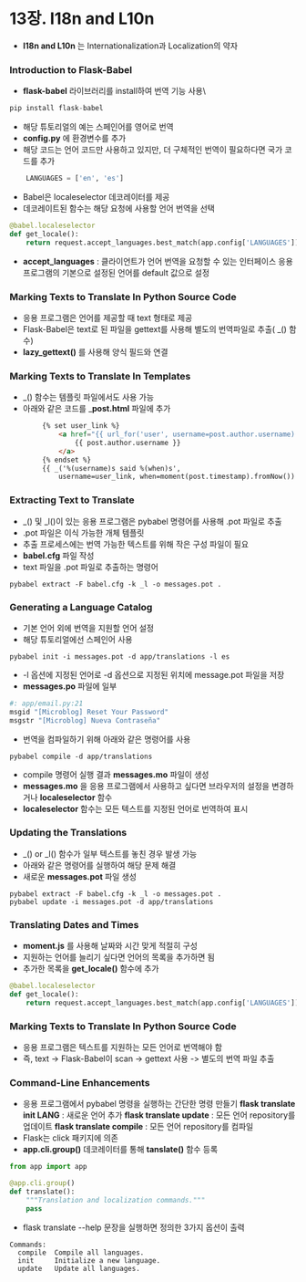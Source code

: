# 13장. I18n and L10n 
- __I18n and L10n__ 는 Internationalization과 Localization의 약자

### Introduction to Flask-Babel
- __flask-babel__ 라이브러리를 install하여 번역 기능 사용\
```python
pip install flask-babel
```

- 해당 튜토리얼의 예는 스페인어를 영어로 번역
- __config.py__ 에 환경변수를 추가
- 해당 코드는 언어 코드만 사용하고 있지만, 더 구체적인 번역이 필요하다면 국가 코드를 추가

```python
    LANGUAGES = ['en', 'es']
```

- Babel은 localeselector 데코레이터를 제공
- 데코레이트된 함수는 해당 요청에 사용할 언어 번역을 선택

```python
@babel.localeselector
def get_locale():
    return request.accept_languages.best_match(app.config['LANGUAGES'])
```

- __accept_languages__ : 클라이언트가 언어 번역을 요청할 수 있는 인터페이스
  응용 프로그램의 기본으로 설정된 언어를 default 값으로 설정

### Marking Texts to Translate In Python Source Code
- 응용 프로그램은 언어를 제공할 때 text 형태로 제공
- Flask-Babel은 text로 된 파일을 gettext를 사용해 별도의 번역파일로 추출( _() 함수)
- __lazy_gettext()__ 를 사용해 양식 필드와 연결


### Marking Texts to Translate In Templates
- _() 함수는 템플릿 파일에서도 사용 가능
- 아래와 같은 코드를 ___post.html__ 파일에 추가

```html
        {% set user_link %}
            <a href="{{ url_for('user', username=post.author.username) }}">
                {{ post.author.username }}
            </a>
        {% endset %}
        {{ _('%(username)s said %(when)s',
            username=user_link, when=moment(post.timestamp).fromNow()) }}
```

### Extracting Text to Translate
- _() 및 _l()이 있는 응용 프로그램은 pybabel 명령어를 사용해 .pot 파일로 추출
- .pot 파일은 이식 가능한 개체 템플릿
- 추출 프로세스에는 번역 가능한 텍스트를 위해 작은 구성 파일이 필요
- __babel.cfg__ 파일 작성
- text 파일을 .pot 파일로 추출하는 명령어

```shell
pybabel extract -F babel.cfg -k _l -o messages.pot .
```

### Generating a Language Catalog
- 기본 언어 외에 번역을 지원할 언어 설정
- 해당 튜토리얼에선 스페인어 사용

```shell
pybabel init -i messages.pot -d app/translations -l es
```

- -l 옵션에 지정된 언어로 -d 옵션으로 지정된 위치에 message.pot 파일을 저장
- __messages.po__ 파일에 일부

```python
#: app/email.py:21
msgid "[Microblog] Reset Your Password"
msgstr "[Microblog] Nueva Contraseña"
```

- 번역을 컴파일하기 위해 아래와 같은 명령어를 사용

```shell
pybabel compile -d app/translations
```

- compile 명령어 실행 결과 __messages.mo__ 파일이 생성
- __messages.mo__ 을 응용 프로그램에서 사용하고 싶다면 브라우저의 설정을 변경하거나 __localeselector__ 함수
- __localeselector__ 함수는 모든 텍스트를 지정된 언어로 번역하여 표시

### Updating the Translations
- _() or _l() 함수가 일부 텍스트를 놓친 경우 발생 가능
- 아래와 같은 명령어를 실행하여 해당 문제 해결
- 새로운 __messages.pot__ 파일 생성

```shell
pybabel extract -F babel.cfg -k _l -o messages.pot .
pybabel update -i messages.pot -d app/translations
```

### Translating Dates and Times
- __moment.js__ 를 사용해 날짜와 시간 맞게 적절히 구성
- 지원하는 언어를 늘리기 싶다면 언어의 목록을 추가하면 됨
- 추가한 목록을 __get_locale()__ 함수에 추가

```python
@babel.localeselector
def get_locale():
    return request.accept_languages.best_match(app.config['LANGUAGES'])
```

### Marking Texts to Translate In Python Source Code
- 응용 프로그램은 텍스트를 지원하는 모든 언어로 번역해야 함
- 즉, text -> Flask-Babel이 scan -> gettext 사용 -> 별도의 번역 파일 추출

### Command-Line Enhancements
- 응용 프로그램에서 pybabel 명령을 실행하는 간단한 명령 만들기
  __flask translate init LANG__ : 새로운 언어 추가
  __flask translate update__ : 모든 언어 repository를 업데이트
  __flask translate compile__ : 모든 언어 repository를 컴파일
- Flask는 click 패키지에 의존
- __app.cli.group()__ 데코레이터를 통해 __tanslate()__ 함수 등록

```python
from app import app

@app.cli.group()
def translate():
    """Translation and localization commands."""
    pass
```

- flask translate --help 문장을 실행하면 정의한 3가지 옵션이 출력

```shell
Commands:
  compile  Compile all languages.
  init     Initialize a new language.
  update   Update all languages.
```

